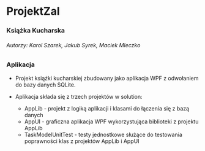 # ProjektZal

### Książka Kucharska

###### Autorzy: Karol Szarek, Jakub Syrek, Maciek Mleczko

### Aplikacja

* Projekt książki kucharskiej zbudowany jako aplikacja WPF z odwołaniem do bazy danych SQLite.

* Aplikacja składa się z trzech projektów w solution:
  * AppLib - projekt z logiką aplikacji i klasami do łączenia się z bazą danych
  * AppUI - graficzna aplikacja WPF wykorzystująca biblioteki z projektu AppLib
  * TaskModelUnitTest - testy jednostkowe służące do testowania poprawności klas z projektów AppLib i AppUI
